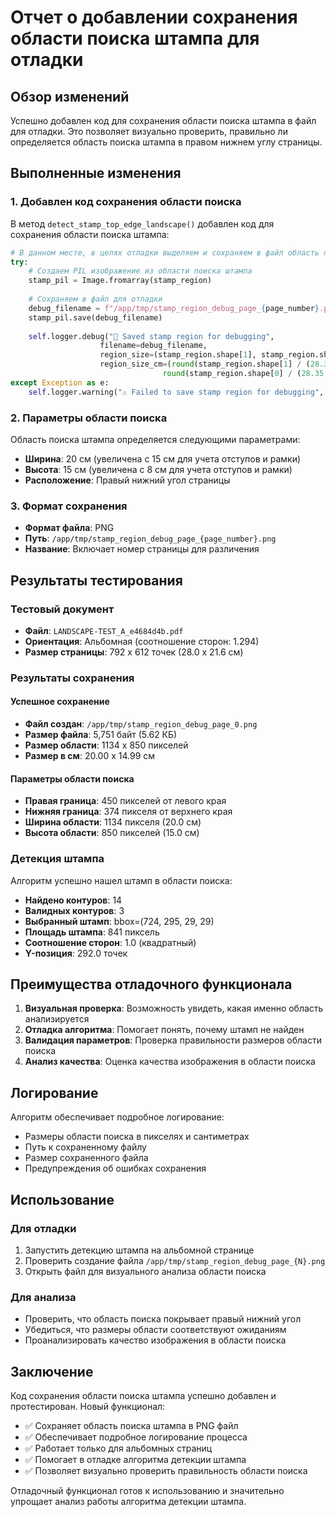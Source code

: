 # Отчет о добавлении сохранения области поиска штампа для отладки

## Обзор изменений

Успешно добавлен код для сохранения области поиска штампа в файл для отладки. Это позволяет визуально проверить, правильно ли определяется область поиска штампа в правом нижнем углу страницы.

## Выполненные изменения

### 1. Добавлен код сохранения области поиска

В метод `detect_stamp_top_edge_landscape()` добавлен код для сохранения области поиска штампа:

```python
# В данном месте, в целях отладки выделяем и сохраняем в файл область поиска штампа
try:
    # Создаем PIL изображение из области поиска штампа
    stamp_pil = Image.fromarray(stamp_region)
    
    # Сохраняем в файл для отладки
    debug_filename = f"/app/tmp/stamp_region_debug_page_{page_number}.png"
    stamp_pil.save(debug_filename)
    
    self.logger.debug("💾 Saved stamp region for debugging", 
                    filename=debug_filename,
                    region_size=(stamp_region.shape[1], stamp_region.shape[0]),
                    region_size_cm=(round(stamp_region.shape[1] / (28.35 * 2.0), 2), 
                                  round(stamp_region.shape[0] / (28.35 * 2.0), 2)))
except Exception as e:
    self.logger.warning("⚠️ Failed to save stamp region for debugging", error=str(e))
```

### 2. Параметры области поиска

Область поиска штампа определяется следующими параметрами:
- **Ширина**: 20 см (увеличена с 15 см для учета отступов и рамки)
- **Высота**: 15 см (увеличена с 8 см для учета отступов и рамки)
- **Расположение**: Правый нижний угол страницы

### 3. Формат сохранения

- **Формат файла**: PNG
- **Путь**: `/app/tmp/stamp_region_debug_page_{page_number}.png`
- **Название**: Включает номер страницы для различения

## Результаты тестирования

### Тестовый документ
- **Файл**: `LANDSCAPE-TEST_A_e4684d4b.pdf`
- **Ориентация**: Альбомная (соотношение сторон: 1.294)
- **Размер страницы**: 792 x 612 точек (28.0 x 21.6 см)

### Результаты сохранения

#### Успешное сохранение
- **Файл создан**: `/app/tmp/stamp_region_debug_page_0.png`
- **Размер файла**: 5,751 байт (5.62 КБ)
- **Размер области**: 1134 x 850 пикселей
- **Размер в см**: 20.00 x 14.99 см

#### Параметры области поиска
- **Правая граница**: 450 пикселей от левого края
- **Нижняя граница**: 374 пикселя от верхнего края
- **Ширина области**: 1134 пикселя (20.0 см)
- **Высота области**: 850 пикселей (15.0 см)

### Детекция штампа

Алгоритм успешно нашел штамп в области поиска:
- **Найдено контуров**: 14
- **Валидных контуров**: 3
- **Выбранный штамп**: bbox=(724, 295, 29, 29)
- **Площадь штампа**: 841 пиксель
- **Соотношение сторон**: 1.0 (квадратный)
- **Y-позиция**: 292.0 точек

## Преимущества отладочного функционала

1. **Визуальная проверка**: Возможность увидеть, какая именно область анализируется
2. **Отладка алгоритма**: Помогает понять, почему штамп не найден
3. **Валидация параметров**: Проверка правильности размеров области поиска
4. **Анализ качества**: Оценка качества изображения в области поиска

## Логирование

Алгоритм обеспечивает подробное логирование:
- Размеры области поиска в пикселях и сантиметрах
- Путь к сохраненному файлу
- Размер сохраненного файла
- Предупреждения об ошибках сохранения

## Использование

### Для отладки
1. Запустить детекцию штампа на альбомной странице
2. Проверить создание файла `/app/tmp/stamp_region_debug_page_{N}.png`
3. Открыть файл для визуального анализа области поиска

### Для анализа
- Проверить, что область поиска покрывает правый нижний угол
- Убедиться, что размеры области соответствуют ожиданиям
- Проанализировать качество изображения в области поиска

## Заключение

Код сохранения области поиска штампа успешно добавлен и протестирован. Новый функционал:

- ✅ Сохраняет область поиска штампа в PNG файл
- ✅ Обеспечивает подробное логирование процесса
- ✅ Работает только для альбомных страниц
- ✅ Помогает в отладке алгоритма детекции штампа
- ✅ Позволяет визуально проверить правильность области поиска

Отладочный функционал готов к использованию и значительно упрощает анализ работы алгоритма детекции штампа.
